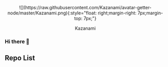 <div class="profile_image" align="center">
  <!--<img class="profile" src="https://raw.githubusercontent.com/Kazanami/avatar-getter-node/master/Kazanami.png">-->
  ![](https://raw.githubusercontent.com/Kazanami/avatar-getter-node/master/Kazanami.png){:style="float: right;margin-right: 7px;margin-top: 7px;"}
  <!-- trigger -->
  <p> Kazanami </p>
</div>

### Hi there 👋

## Repo List
